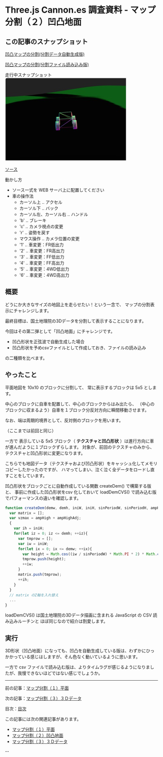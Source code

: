 # Three.js Cannon.es 調査資料 - マップ分割（２）凹凸地面

## この記事のスナップショット

[凹凸マップの分割(分割データ自動生成版)](027/027a.html)

[凹凸マップの分割(分割ファイル読み込み版)](027/027b.html)

走行中スナップショット
![](027/pic/027_ss1.jpg)

[ソース](027/)

動かし方

- ソース一式を WEB サーバ上に配置してください
- 車の操作法
  - カーソル上 .. アクセル
  - カーソル下 .. バック
  - カーソル左、カーソル右 .. ハンドル
  - 'b' .. ブレーキ
  - 'c' .. カメラ視点の変更
  - 'r' .. 姿勢を戻す
  - マウス操作 .. カメラ位置の変更
  - '1' .. 車変更：FR低出力
  - '2' .. 車変更：FR高出力
  - '3' .. 車変更：FF低出力
  - '4' .. 車変更：FF高出力
  - '5' .. 車変更：4WD低出力
  - '6' .. 車変更：4WD高出力

## 概要

どうにか大きなサイズの地図上を走らせたい！という一念で、
マップの分割表示にチャレンジします。

最終目標は、国土地理院の3Dデータを分割して表示することになります。

今回はその第二弾として「凹凸地面」にチャレンジです。

- 凹凸形状を正弦波で自動生成した場合
- 凹凸形状を予めcsvファイルとして作成しておき、ファイルの読み込み

の二種類を比べます。

## やったこと

平面地図を 10x10 のブロックに分割して、
常に表示するブロックは 5x5 とします。

中心のブロックに自車を配置して、中心のブロックからはみ出たら、
（中心のブロックに収まるよう）自車を１ブロック分反対方向に瞬間移動させます。

なお、端は周期的境界として、反対側のブロックを用います。

（ここまでは前回と同じ）

一方で
表示している 5x5 ブロック（ **テクスチャと凹凸形状** ）は進行方向に車が進んだように１ブロックずらします。
対象が、前回のテクスチャのみから、テクスチャと凹凸形状に変更になります。

こちらでも地図データ（テクスチャおよび凹凸形状）をキャッシュ化してメモリコピーしたかったのですが、
ハマってしまい、泣く泣く全データをロードし直すことをしています。

凹凸形状をブロックごとに自動作成している関数 createDem() で構築する版と、
事前に作成した凹凸形状をcsv 化しておいて loadDemCVS() で読み込む版でパフォーマンスの違いを確認します。

```js
function createDem(demw, demh, iniW, iniH, sinPeriodW, sinPeriodH, ampHigh, ampHighAdj) {
  var matrix = [];
  var vzmax = ampHigh + ampHighAdj;
  {
    var ih = iniH;
    for(let iz = 0; iz <= demh; ++iz){
      var tmprow = [];
      var iw = iniW;
      for(let ix = 0; ix <= demw; ++ix){
        var height = Math.cos((iw / sinPeriodW) * Math.PI * 2) * Math.cos((ih / sinPeriodH) * Math.PI * 2) * ampHigh + ampHighAdj;
        tmprow.push(height);
        ++iw;
      }
      matrix.push(tmprow);
      ++ih;
    }
  }
  // matrix のZ軸を入れ替え
  ...
}
```

loadDemCVS() は国土地理院の3Dデータ描画に含まれる JavaScript の CSV 読み込みルーチンと
ほぼ同じなので紹介は割愛します。

## 実行

3D形状（凹凸地面）になっても、凹凸を自動生成している版は、わずかにひっかかっている感じはしますが、そん色なく動いているように思います。

一方で csv ファイルで読み込む版は、よりタイムラグが感じるようになりましたが、我慢できないほどではない感じでしょうか。

------------------------------------------------------------

前の記事：[マップ分割（１）平面](025.md)

次の記事：[マップ分割（３）３Ｄデータ](028.md)


目次：[目次](000.md)

この記事には次の関連記事があります。

- [マップ分割（１）平面](026.md)
- [マップ分割（２）凹凸地面](027.md)
- [マップ分割（３）３Ｄデータ](028.md)

--